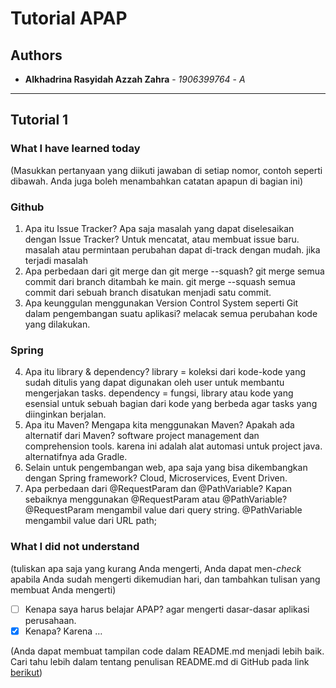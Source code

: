 # Tutorial APAP
## Authors
* **Alkhadrina Rasyidah Azzah Zahra** - *1906399764* - *A*

---
## Tutorial 1
### What I have learned today
(Masukkan pertanyaan yang diikuti jawaban di setiap nomor, contoh seperti dibawah. Anda
juga boleh menambahkan catatan apapun di bagian ini)
### Github
1. Apa itu Issue Tracker? Apa saja masalah yang dapat diselesaikan dengan Issue Tracker?
Untuk mencatat, atau membuat issue baru. masalah atau permintaan perubahan dapat di-track dengan mudah.
jika terjadi masalah
2. Apa perbedaan dari git merge dan git merge --squash?
git merge semua commit dari branch ditambah ke main.
git merge --squash semua commit dari sebuah branch disatukan menjadi satu commit.
3. Apa keunggulan menggunakan Version Control System seperti Git dalam pengembangan
suatu aplikasi? 
melacak semua perubahan kode yang dilakukan.
### Spring
4. Apa itu library & dependency?
library = koleksi dari kode-kode yang sudah ditulis yang dapat digunakan oleh user untuk membantu mengerjakan tasks.
dependency = fungsi, library atau kode yang esensial untuk sebuah bagian dari kode yang berbeda agar tasks yang diinginkan berjalan.
5. Apa itu Maven? Mengapa kita menggunakan Maven? Apakah ada alternatif dari Maven? software project management dan comprehension tools. karena ini adalah alat automasi untuk project java. alternatifnya ada Gradle.
6. Selain untuk pengembangan web, apa saja yang bisa dikembangkan dengan Spring framework?
Cloud, Microservices, Event Driven.
7. Apa perbedaan dari @RequestParam dan @PathVariable? Kapan sebaiknya
menggunakan @RequestParam atau @PathVariable?
@RequestParam mengambil value dari query string. @PathVariable mengambil value dari URL path;
### What I did not understand
(tuliskan apa saja yang kurang Anda mengerti, Anda dapat men-_check_ apabila Anda
sudah mengerti dikemudian hari, dan tambahkan tulisan yang membuat Anda mengerti)
- [ ] Kenapa saya harus belajar APAP?
agar mengerti dasar-dasar aplikasi perusahaan.
- [x] Kenapa?
Karena …

(Anda dapat membuat tampilan code dalam README.md menjadi lebih baik. Cari tahu
lebih dalam tentang penulisan README.md di GitHub pada link
[berikut](https://help.github.com/en/articles/basic-writing-and-formatting-syntax))